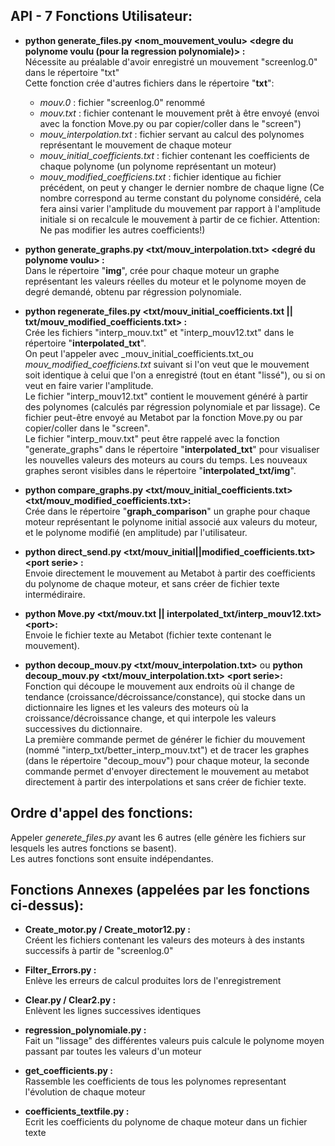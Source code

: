 
## API - 7 Fonctions Utilisateur:

* __python generate_files.py \<nom_mouvement_voulu\> \<degre du polynome voulu (pour la regression polynomiale)\> :__   
Nécessite au préalable d'avoir enregistré un mouvement "screenlog.0" dans le répertoire "txt"   
Cette fonction crée d'autres fichiers dans le répertoire "__txt__":      
    * _mouv.0_ : fichier "screenlog.0" renommé
    * _mouv.txt_ : fichier contenant le mouvement prêt à être envoyé (envoi avec la fonction Move.py ou par copier/coller dans le "screen")
    * _mouv\_interpolation.txt_ : fichier servant au calcul des polynomes représentant le mouvement de chaque moteur
    * _mouv\_initial\_coefficients.txt_ : fichier contenant les coefficients de chaque polynome (un polynome représentant un moteur)
    * _mouv\_modified\_coefficiens.txt_ : fichier identique au fichier précédent, on peut y changer le dernier nombre de chaque ligne (Ce nombre correspond au terme constant du polynome considéré, cela fera ainsi varier l'amplitude du mouvement par rapport à l'amplitude initiale si on recalcule le mouvement à partir de ce fichier. Attention: Ne pas modifier les autres coefficients!)

* __python generate\_graphs.py \<txt/mouv\_interpolation.txt\> \<degré du polynome voulu\> :__   
Dans le répertoire "__img__", crée pour chaque moteur un graphe représentant les valeurs réelles du moteur et le polynome moyen de degré demandé, obtenu par régression polynomiale.

* __python regenerate_files.py \<txt/mouv_initial_coefficients.txt || txt/mouv_modified_coefficients.txt\> :__   
Crée les fichiers "interp_mouv.txt" et "interp_mouv12.txt" dans le répertoire "__interpolated_txt__".   
On peut l'appeler avec _mouv\_initial\_coefficients.txt_ou _mouv\_modified\_coefficiens.txt_ suivant si l'on veut que le mouvement soit identique à celui que l'on a enregistré (tout en étant "lissé"), ou si on veut en faire varier l'amplitude.     
Le fichier "interp_mouv12.txt" contient le mouvement généré à partir des polynomes (calculés par régression polynomiale et par lissage). Ce fichier peut-être envoyé au Metabot par la fonction Move.py ou par copier/coller dans le "screen".      
Le fichier "interp_mouv.txt" peut être rappelé avec la fonction "generate_graphs" dans le répertoire "__interpolated_txt__" pour visualiser les nouvelles valeurs des moteurs au cours du temps. Les nouveaux graphes seront visibles dans le répertoire "__interpolated_txt/img__".  


* __python compare_graphs.py \<txt/mouv_initial_coefficients.txt\> \<txt/mouv_modified_coefficients.txt\>:__   
Crée dans le répertoire "__graph_comparison__" un graphe pour chaque moteur représentant le polynome initial associé aux valeurs du moteur, et le polynome modifié (en amplitude) par l'utilisateur.


* __python direct_send.py \<txt/mouv_initial||modified_coefficients.txt\> \<port serie\> :__   
Envoie directement le mouvement au Metabot à partir des coefficients du polynome de chaque moteur, et sans créer de fichier texte intermédiraire.   

* __python Move.py \<txt/mouv.txt || interpolated_txt/interp_mouv12.txt\> \<port\>:__   
Envoie le fichier texte au Metabot (fichier texte contenant le mouvement).

* __python decoup_mouv.py \<txt/mouv_interpolation.txt\>__ ou __python decoup_mouv.py \<txt/mouv_interpolation.txt\> \<port serie\>:__  
Fonction qui découpe le mouvement aux endroits où il change de tendance (croissance/décroissance/constance), qui stocke dans un dictionnaire les lignes et les valeurs des moteurs où la croissance/décroissance change, et qui interpole les valeurs successives du dictionnaire.  
La première commande permet de générer le fichier du mouvement (nommé "interp_txt/better_interp_mouv.txt") et de tracer les graphes (dans le répertoire "decoup_mouv") pour chaque moteur, la seconde commande permet d'envoyer directement le mouvement au metabot directement à partir des interpolations et sans créer de fichier texte.  



## Ordre d'appel des fonctions:

Appeler _generete\_files.py_ avant les 6 autres (elle génère les fichiers sur lesquels les autres fonctions se basent).  
Les autres fonctions sont ensuite indépendantes. 




## Fonctions Annexes (appelées par les fonctions ci-dessus):

* __Create_motor.py / Create_motor12.py :__   
Créent les fichiers contenant les valeurs des moteurs à des instants successifs à partir de "screenlog.0"

* __Filter_Errors.py :__  
Enlève les erreurs de calcul produites lors de l'enregistrement

* __Clear.py / Clear2.py :__   
Enlèvent les lignes successives identiques

* __regression_polynomiale.py :__   
Fait un "lissage" des différentes valeurs puis calcule le polynome moyen passant par toutes les valeurs d'un moteur

* __get_coefficients.py :__   
Rassemble les coefficients de tous les polynomes representant l'évolution de chaque moteur

* __coefficients_textfile.py :__   
Ecrit les coefficients du polynome de chaque moteur dans un fichier texte